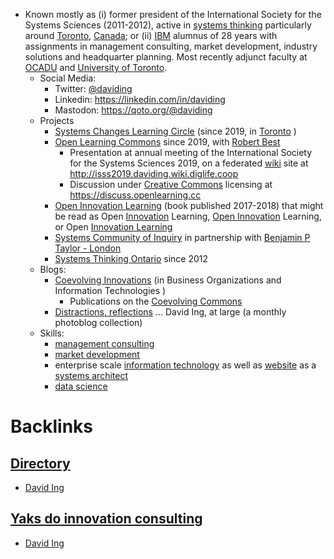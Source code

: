 - Known mostly as (i) former president of the International Society for the Systems Sciences (2011-2012), active in [systems thinking](<systems thinking.md>) particularly around [Toronto](<Toronto.md>), [Canada](<Canada.md>); or (ii) [IBM](<IBM.md>) alumnus of 28 years with assignments in management consulting, market development, industry solutions and headquarter planning.  Most recently adjunct faculty at [OCADU](<OCADU.md>) and [University of Toronto](<University of Toronto.md>).
    - Social Media:
        - Twitter:  [@daviding](https://twitter.com/daviding)
        - Linkedin:  https://linkedin.com/in/daviding
        - Mastodon:  https://qoto.org/@daviding 
    - Projects
        - [Systems Changes Learning Circle](http://systemschanges.com/online) (since 2019, in [Toronto](<Toronto.md>) )
        - [Open Learning Commons](http://openlearning.cc/base/) since 2019, with [Robert Best](<Robert Best.md>)
            - Presentation at annual meeting of the International Society for the Systems Sciences 2019, on a federated [wiki](<wiki.md>) site at http://isss2019.daviding.wiki.diglife.coop 
            - Discussion under [Creative Commons](<Creative Commons.md>) licensing at https://discuss.openlearning.cc 
        - [Open Innovation Learning](http://openinnovationlearning.com/online/) (book published 2017-2018) that might be read as Open [Innovation](<Innovation.md>) Learning, [Open Innovation](<Open Innovation.md>) Learning, or Open [Innovation Learning](<Innovation Learning.md>)
        - [Systems Community of Inquiry](https://stream.syscoi.com/) in partnership with [Benjamin P Taylor - London](<Benjamin P Taylor - London.md>)
        - [Systems Thinking Ontario](https://wiki.st-on.org/) since 2012
    - Blogs:
        - [Coevolving Innovations](http://coevolving.com/blogs/) (in Business Organizations and Information Technologies )
            - Publications on the [Coevolving Commons](http://coevolving.com/commons/publications)
        - [Distractions, reflections](http://daviding.com/blog/) ... David Ing, at large (a monthly photoblog collection)
    - Skills:
        - [management consulting](<management consulting.md>)
        - [market development](<market development.md>)
        - enterprise scale [information technology](<information technology.md>) as well as [website](<website.md>) as a [systems architect](<systems architect.md>)
        - [data science](<data science.md>)

# Backlinks
## [Directory](<Directory.md>)
- [David Ing](<David Ing.md>)

## [Yaks do innovation consulting](<Yaks do innovation consulting.md>)
- [David Ing](<David Ing.md>)

